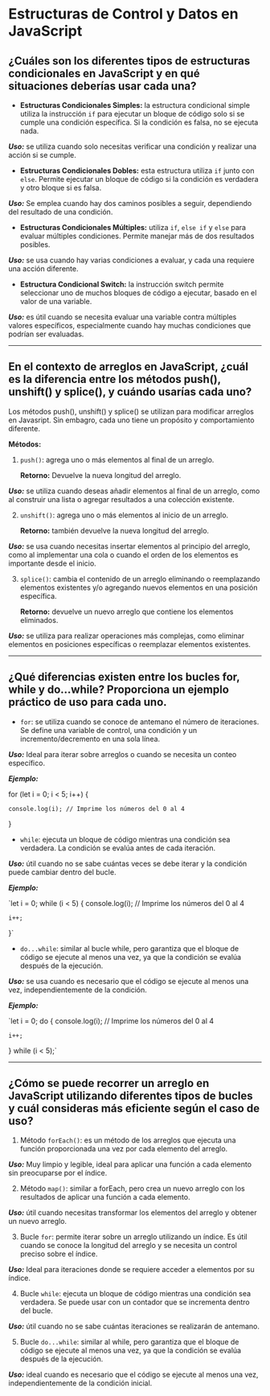 # Estructuras de Control y Datos en JavaScript

## ¿Cuáles son los diferentes tipos de estructuras condicionales en JavaScript y en qué situaciones deberías usar cada una?

- **Estructuras Condicionales Simples:** la estructura condicional simple utiliza la instrucción `if` para ejecutar un bloque de código solo si se cumple una condición específica. Si la condición es falsa, no se ejecuta nada.

***Uso:*** se utiliza cuando solo necesitas verificar una condición y realizar una acción si se cumple.

- **Estructuras Condicionales Dobles:** esta estructura utiliza `if` junto con `else`. Permite ejecutar un bloque de código si la condición es verdadera y otro bloque si es falsa.

***Uso:*** Se emplea cuando hay dos caminos posibles a seguir, dependiendo del resultado de una condición.

- **Estructuras Condicionales Múltiples:** utiliza `if`, `else if` y `else` para evaluar múltiples condiciones. Permite manejar más de dos resultados posibles.

***Uso:*** se usa cuando hay varias condiciones a evaluar, y cada una requiere una acción diferente.

- **Estructura Condicional Switch:** la instrucción switch permite seleccionar uno de muchos bloques de código a ejecutar, basado en el valor de una variable.

***Uso:*** es útil cuando se necesita evaluar una variable contra múltiples valores específicos, especialmente cuando hay muchas condiciones que podrían ser evaluadas.

---

## En el contexto de arreglos en JavaScript, ¿cuál es la diferencia entre los métodos push(), unshift() y splice(), y cuándo usarías cada uno?

Los métodos push(), unshift() y splice() se utilizan para modificar arreglos en Javasript. Sin embagro, cada uno tiene un propósito y comportamiento diferente.

**Métodos:**

1. `push()`: agrega uno o más elementos al final de un arreglo.

    **Retorno:** Devuelve la nueva longitud del arreglo.

***Uso:*** se utiliza cuando deseas añadir elementos al final de un arreglo, como al construir una lista o agregar resultados a una colección existente.

2. `unshift()`: agrega uno o más elementos al inicio de un arreglo.

    **Retorno:** también devuelve la nueva longitud del arreglo.

***Uso:*** se usa cuando necesitas insertar elementos al principio del arreglo, como al implementar una cola o cuando el orden de los elementos es importante desde el inicio.

3. `splice()`: cambia el contenido de un arreglo eliminando o reemplazando elementos existentes y/o agregando nuevos elementos en una posición específica.

    **Retorno:** devuelve un nuevo arreglo que contiene los elementos eliminados.

***Uso:*** se utiliza para realizar operaciones más complejas, como eliminar elementos en posiciones específicas o reemplazar elementos existentes.

---

## ¿Qué diferencias existen entre los bucles for, while y do...while? Proporciona un ejemplo práctico de uso para cada uno.

- `for`: se utiliza cuando se conoce de antemano el número de iteraciones. Se define una variable de control, una condición y un incremento/decremento en una sola línea.

***Uso:*** Ideal para iterar sobre arreglos o cuando se necesita un conteo específico.

***Ejemplo:***

for (let i = 0; i < 5; i++) {
    
    console.log(i); // Imprime los números del 0 al 4
}

- `while`: ejecuta un bloque de código mientras una condición sea verdadera. La condición se evalúa antes de cada iteración.

***Uso:*** útil cuando no se sabe cuántas veces se debe iterar y la condición puede cambiar dentro del bucle.

***Ejemplo:***

`let i = 0;
while (i < 5) {
    console.log(i); // Imprime los números del 0 al 4
    
    i++;
}`

- `do...while`: similar al bucle while, pero garantiza que el bloque de código se ejecute al menos una vez, ya que la condición se evalúa después de la ejecución.

***Uso:*** se usa cuando es necesario que el código se ejecute al menos una vez, independientemente de la condición.

***Ejemplo:*** 

`let i = 0;
do {
    console.log(i); // Imprime los números del 0 al 4
    
    i++;
} while (i < 5);`

---

## ¿Cómo se puede recorrer un arreglo en JavaScript utilizando diferentes tipos de bucles y cuál consideras más eficiente según el caso de uso?

1. Método `forEach()`: es un método de los arreglos que ejecuta una función proporcionada una vez por cada elemento del arreglo.

***Uso:*** Muy limpio y legible, ideal para aplicar una función a cada elemento sin preocuparse por el índice.

2. Método `map()`: similar a forEach, pero crea un nuevo arreglo con los resultados de aplicar una función a cada elemento.

***Uso:*** útil cuando necesitas transformar los elementos del arreglo y obtener un nuevo arreglo.

3. Bucle `for`: permite iterar sobre un arreglo utilizando un índice. Es útil cuando se conoce la longitud del arreglo y se necesita un control preciso sobre el índice.

***Uso:*** Ideal para iteraciones donde se requiere acceder a elementos por su índice.

4. Bucle `while`: ejecuta un bloque de código mientras una condición sea verdadera. Se puede usar con un contador que se incrementa dentro del bucle.

***Uso:*** útil cuando no se sabe cuántas iteraciones se realizarán de antemano.

5. Bucle `do...while`: similar al while, pero garantiza que el bloque de código se ejecute al menos una vez, ya que la condición se evalúa después de la ejecución.

***Uso:*** ideal cuando es necesario que el código se ejecute al menos una vez, independientemente de la condición inicial.